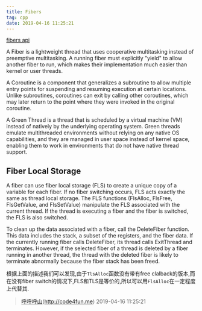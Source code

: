 ```yaml
---
title: Fibers
tag: cpp
date: 2019-04-16 11:25:21
---
```


[fibers api](https://docs.microsoft.com/en-us/windows/desktop/ProcThread/fibers)

A Fiber is a lightweight thread that uses cooperative multitasking instead of preemptive multitasking. A running fiber must explicitly "yield" to allow another fiber to run, which makes their implementation much easier than kernel or user threads.

A Coroutine is a component that generalizes a subroutine to allow multiple entry points for suspending and resuming execution at certain locations. Unlike subroutines, coroutines can exit by calling other coroutines, which may later return to the point where they were invoked in the original coroutine.

A Green Thread is a thread that is scheduled by a virtual machine (VM) instead of natively by the underlying operating system. Green threads emulate multithreaded environments without relying on any native OS capabilities, and they are managed in user space instead of kernel space, enabling them to work in environments that do not have native thread support.


## Fiber Local Storage
A fiber can use fiber local storage (FLS) to create a unique copy of a variable for each fiber. If no fiber switching occurs, FLS acts exactly the same as thread local storage. The FLS functions (FlsAlloc, FlsFree, FlsGetValue, and FlsSetValue) manipulate the FLS associated with the current thread. If the thread is executing a fiber and the fiber is switched, the FLS is also switched.

To clean up the data associated with a fiber, call the DeleteFiber function. This data includes the stack, a subset of the registers, and the fiber data. If the currently running fiber calls DeleteFiber, its thread calls ExitThread and terminates. However, if the selected fiber of a thread is deleted by a fiber running in another thread, the thread with the deleted fiber is likely to terminate abnormally because the fiber stack has been freed.

根据上面的描述我们可以发现,由于`TlsAlloc`函数没有带有free clalback的版本,而在没有fiber switch的情况下,FLS和TLS是等价的,所以可以用`FlsAlloc`在一定程度上代替其.

> [呼呼呼山]()(http://code4fun.me)
> 2019-04-16 11:25:21
